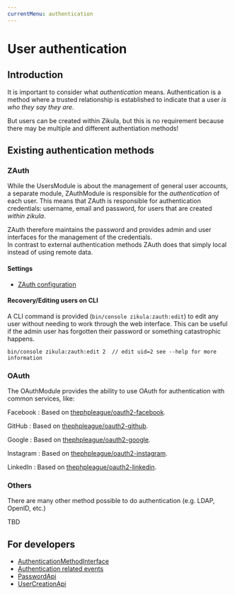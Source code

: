 ```yaml
---
currentMenu: authentication
---
```

# User authentication

## Introduction

It is important to consider what *authentication* means. Authentication is a method where a trusted relationship is 
established to indicate that a user *is who they say they are*.

But users can be created within Zikula, but this is no requirement because there may be multiple and different authentiation methods!

## Existing authentication methods

### ZAuth

While the UsersModule is about the management of general user accounts, a separate module, ZAuthModule is responsible
for the *authentication* of each user. This means that ZAuth is responsible for authentication credentials: username,
email and password, for users that are created *within zikula*.

ZAuth therefore maintains the password and provides admin and user interfaces for the management of the credentials.  
In contrast to external authentication methods ZAuth does that simply local instead of using remote data.

#### Settings

- [ZAuth configuration](ZAuthConfiguration.md)

#### Recovery/Editing users on CLI

A CLI command is provided (`bin/console zikula:zauth:edit`) to edit any user without needing to work through the web
interface. This can be useful if the admin user has forgotten their password or something catastrophic happens.

    bin/console zikula:zauth:edit 2  // edit uid=2 see --help for more information

### OAuth

The OAuthModule provides the ability to use OAuth for authentication with common services, like:

Facebook
: Based on [thephpleague/oauth2-facebook](https://github.com/thephpleague/oauth2-facebook).

GitHub
: Based on [thephpleague/oauth2-github](https://github.com/thephpleague/oauth2-github).

Google
: Based on [thephpleague/oauth2-google](https://github.com/thephpleague/oauth2-google).

Instagram
: Based on [thephpleague/oauth2-instagram](https://github.com/thephpleague/oauth2-instagram).

LinkedIn
: Based on [thephpleague/oauth2-linkedin](https://github.com/thephpleague/oauth2-linkedin).

### Others

There are many other method possible to do authentication (e.g. LDAP, OpenID, etc.)

TBD

## For developers

- [AuthenticationMethodInterface](Dev/AuthenticationMethodInterface.md)
- [Authentication related events](Dev/AuthenticationRelatedEvents.md)
- [PasswordApi](Dev/PasswordApi.md)
- [UserCreationApi](Dev/UserCreationApi.md)
